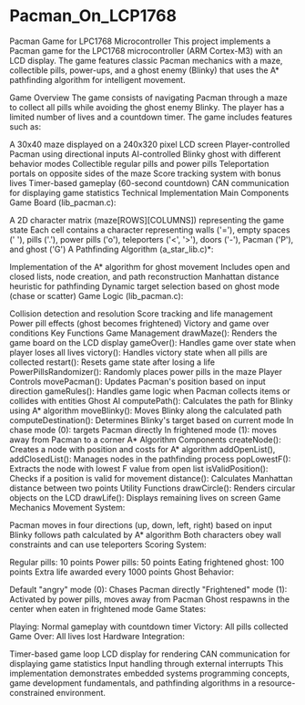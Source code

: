 # Pacman_On_LCP1768

Pacman Game for LPC1768 Microcontroller
This project implements a Pacman game for the LPC1768 microcontroller (ARM Cortex-M3) with an LCD display. The game features classic Pacman mechanics with a maze, collectible pills, power-ups, and a ghost enemy (Blinky) that uses the A* pathfinding algorithm for intelligent movement.

Game Overview
The game consists of navigating Pacman through a maze to collect all pills while avoiding the ghost enemy Blinky. The player has a limited number of lives and a countdown timer. The game includes features such as:

A 30x40 maze displayed on a 240x320 pixel LCD screen
Player-controlled Pacman using directional inputs
AI-controlled Blinky ghost with different behavior modes
Collectible regular pills and power pills
Teleportation portals on opposite sides of the maze
Score tracking system with bonus lives
Timer-based gameplay (60-second countdown)
CAN communication for displaying game statistics
Technical Implementation
Main Components
Game Board (lib_pacman.c):

A 2D character matrix (maze[ROWS][COLUMNS]) representing the game state
Each cell contains a character representing walls ('='), empty spaces (' '), pills ('.'), power pills ('o'), teleporters ('<', '>'), doors ('-'), Pacman ('P'), and ghost ('G')
A Pathfinding Algorithm (a_star_lib.c)*:

Implementation of the A* algorithm for ghost movement
Includes open and closed lists, node creation, and path reconstruction
Manhattan distance heuristic for pathfinding
Dynamic target selection based on ghost mode (chase or scatter)
Game Logic (lib_pacman.c):

Collision detection and resolution
Score tracking and life management
Power pill effects (ghost becomes frightened)
Victory and game over conditions
Key Functions
Game Management
drawMaze(): Renders the game board on the LCD display
gameOver(): Handles game over state when player loses all lives
victory(): Handles victory state when all pills are collected
restart(): Resets game state after losing a life
PowerPillsRandomizer(): Randomly places power pills in the maze
Player Controls
movePacman(): Updates Pacman's position based on input direction
gameRules(): Handles game logic when Pacman collects items or collides with entities
Ghost AI
computePath(): Calculates the path for Blinky using A* algorithm
moveBlinky(): Moves Blinky along the calculated path
computeDestination(): Determines Blinky's target based on current mode
In chase mode (0): targets Pacman directly
In frightened mode (1): moves away from Pacman to a corner
A* Algorithm Components
createNode(): Creates a node with position and costs for A* algorithm
addOpenList(), addClosedList(): Manages nodes in the pathfinding process
popLowestF(): Extracts the node with lowest F value from open list
isValidPosition(): Checks if a position is valid for movement
distance(): Calculates Manhattan distance between two points
Utility Functions
drawCircle(): Renders circular objects on the LCD
drawLife(): Displays remaining lives on screen
Game Mechanics
Movement System:

Pacman moves in four directions (up, down, left, right) based on input
Blinky follows path calculated by A* algorithm
Both characters obey wall constraints and can use teleporters
Scoring System:

Regular pills: 10 points
Power pills: 50 points
Eating frightened ghost: 100 points
Extra life awarded every 1000 points
Ghost Behavior:

Default "angry" mode (0): Chases Pacman directly
"Frightened" mode (1): Activated by power pills, moves away from Pacman
Ghost respawns in the center when eaten in frightened mode
Game States:

Playing: Normal gameplay with countdown timer
Victory: All pills collected
Game Over: All lives lost
Hardware Integration:

Timer-based game loop
LCD display for rendering
CAN communication for displaying game statistics
Input handling through external interrupts
This implementation demonstrates embedded systems programming concepts, game development fundamentals, and pathfinding algorithms in a resource-constrained environment.
